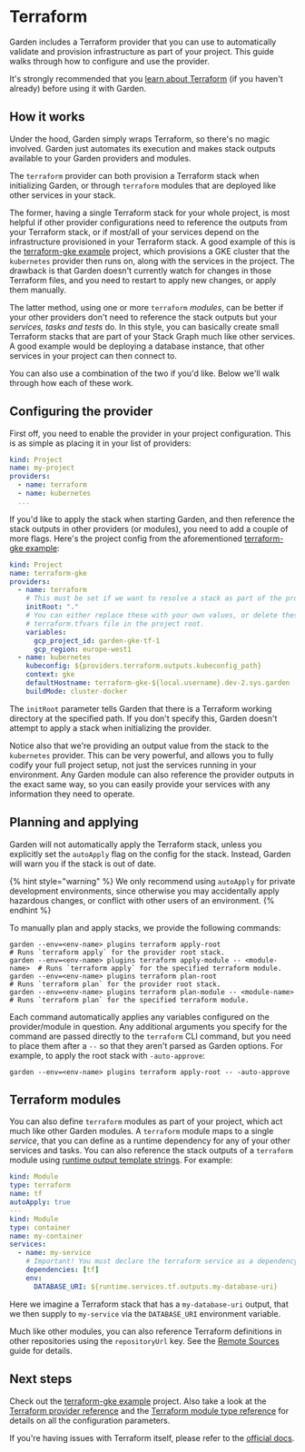 # Terraform

Garden includes a Terraform provider that you can use to automatically validate and provision infrastructure as part of your project. This guide walks through how to configure and use the provider.

It's strongly recommended that you [learn about Terraform](https://www.terraform.io/docs/index.html) (if you haven't already) before using it with Garden.

## How it works

Under the hood, Garden simply wraps Terraform, so there's no magic involved. Garden just automates its execution and makes stack outputs available to your Garden providers and modules.

The `terraform` provider can both provision a Terraform stack when initializing Garden, or through `terraform` modules that are deployed like other services in your stack.

The former, having a single Terraform stack for your whole project, is most helpful if other provider configurations need to reference the outputs from your Terraform stack, or if most/all of your services depend on the infrastructure provisioned in your Terraform stack. A good example of this is the [terraform-gke example](https://github.com/garden-io/garden/tree/0.12.21/examples/terraform-gke) project, which provisions a GKE cluster that the `kubernetes` provider then runs on, along with the services in the project. The drawback is that Garden doesn't currently watch for changes in those Terraform files, and you need to restart to apply new changes, or apply them manually.

The latter method, using one or more `terraform` _modules_, can be better if your other providers don't need to reference the stack outputs but your _services, tasks and tests_ do. In this style, you can basically create small Terraform stacks that are part of your Stack Graph much like other services. A good example would be deploying a database instance, that other services in your project can then connect to.

You can also use a combination of the two if you'd like. Below we'll walk through how each of these work.

## Configuring the provider

First off, you need to enable the provider in your project configuration. This is as simple as placing it in your list of providers:

```yaml
kind: Project
name: my-project
providers:
  - name: terraform
  - name: kubernetes
  ...
```

If you'd like to apply the stack when starting Garden, and then reference the stack outputs in other providers (or modules), you need to add a couple of more flags. Here's the project config from the aforementioned [terraform-gke example](https://github.com/garden-io/garden/tree/0.12.21/examples/terraform-gke):

```yaml
kind: Project
name: terraform-gke
providers:
  - name: terraform
    # This must be set if we want to resolve a stack as part of the provider initialization.
    initRoot: "."
    # You can either replace these with your own values, or delete these and provide your own in a
    # terraform.tfvars file in the project root.
    variables:
      gcp_project_id: garden-gke-tf-1
      gcp_region: europe-west1
  - name: kubernetes
    kubeconfig: ${providers.terraform.outputs.kubeconfig_path}
    context: gke
    defaultHostname: terraform-gke-${local.username}.dev-2.sys.garden
    buildMode: cluster-docker
```

The `initRoot` parameter tells Garden that there is a Terraform working directory at the specified path. If you don't specify this, Garden doesn't attempt to apply a stack when initializing the provider.

Notice also that we're providing an output value from the stack to the `kubernetes` provider. This can be very powerful, and allows you to fully codify your full project setup, not just the services running in your environment. Any Garden module can also reference the provider outputs in the exact same way, so you can easily provide your services with any information they need to operate.

## Planning and applying

Garden will not automatically apply the Terraform stack, unless you explicitly set the `autoApply` flag on the config for the stack. Instead, Garden will warn you if the stack is out of date.

{% hint style="warning" %}
We only recommend using `autoApply` for private development environments, since otherwise you may accidentally apply hazardous changes, or conflict with other users of an environment.
{% endhint %}

To manually plan and apply stacks, we provide the following commands:

```console
garden --env=<env-name> plugins terraform apply-root                  # Runs `terraform apply` for the provider root stack.
garden --env=<env-name> plugins terraform apply-module -- <module-name>  # Runs `terraform apply` for the specified terraform module.
garden --env=<env-name> plugins terraform plan-root                   # Runs `terraform plan` for the provider root stack.
garden --env=<env-name> plugins terraform plan-module -- <module-name>   # Runs `terraform plan` for the specified terraform module.
```

Each command automatically applies any variables configured on the provider/module in question. Any additional arguments you specify for the command are passed directly to the `terraform` CLI command, but you need to place them after a `--` so that they aren't parsed as Garden options. For example, to apply the root stack with `-auto-approve`:

```console
garden --env=<env-name> plugins terraform apply-root -- -auto-approve
```

## Terraform modules

You can also define `terraform` modules as part of your project, which act much like other Garden modules. A `terraform` module maps to a single _service_, that you can define as a runtime dependency for any of your other services and tasks. You can also reference the stack outputs of a `terraform` module using [runtime output template strings](../using-garden/variables-and-templating.md#runtime-outputs). For example:

```yaml
kind: Module
type: terraform
name: tf
autoApply: true
---
kind: Module
type: container
name: my-container
services:
  - name: my-service
    # Important! You must declare the terraform service as a dependency, for the runtime template string to work.
    dependencies: [tf]
    env:
      DATABASE_URI: ${runtime.services.tf.outputs.my-database-uri}
```

Here we imagine a Terraform stack that has a `my-database-uri` output, that we then supply to `my-service` via the `DATABASE_URI` environment variable.

Much like other modules, you can also reference Terraform definitions in other repositories using the `repositoryUrl` key. See the [Remote Sources](./using-remote-sources.md) guide for details.

## Next steps

Check out the [terraform-gke example](https://github.com/garden-io/garden/tree/0.12.21/examples/terraform-gke) project. Also take a look at the [Terraform provider reference](../reference/providers/terraform.md) and the [Terraform module type reference](../reference/module-types/terraform.md) for details on all the configuration parameters.

If you're having issues with Terraform itself, please refer to the [official docs](https://www.terraform.io/docs/index.html).
